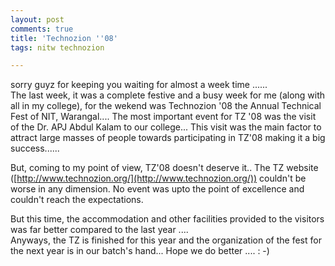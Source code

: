 ```yaml
---
layout: post
comments: true
title: 'Technozion ''08'
tags: nitw technozion

---
```


sorry guyz for keeping you waiting for almost a week time ......  
The last week, it was a complete festive and a busy week for me (along with all in my college), for the wekend was Technozion '08 the Annual Technical Fest of NIT, Warangal....
The most important event for TZ '08 was the visit of the Dr. APJ Abdul Kalam to our college...
This visit was the main factor to attract large masses of people towards participating in TZ'08 making it a big success......

But, coming to my point of view, TZ'08 doesn't deserve it.. The TZ website ([http://www.technozion.org/](http://www.technozion.org/)) couldn't be worse in any dimension. No event was upto the point of excellence and couldn't reach the expectations.

But this time, the accommodation and other facilities provided to the visitors was far better compared to the last year ....  
Anyways, the TZ is finished for this year and the organization of the fest for the next year is in our batch's hand... Hope we do better .... : -)
